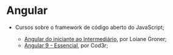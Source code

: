  # Angular

- Cursos sobre o framework de código aberto do JavaScript;


    - [Angular do iniciante ao Intermediário](https://loiane.training/curso/angular), por Loiane Groner;
    - [Angular 9 - Essencial](https://www.cod3r.com.br/courses/angular-9-essencial), por Cod3r;


